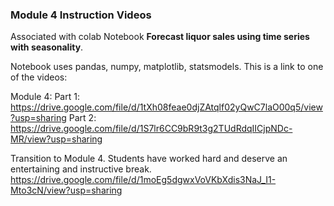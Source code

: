 ### Module 4 Instruction Videos 
Associated with colab Notebook **Forecast liquor sales using time series
with seasonality**.

Notebook uses pandas, numpy, matplotlib, statsmodels. This is a link to one of the videos: 

Module 4: 
Part 1: https://drive.google.com/file/d/1tXh08feae0djZAtqlf02yQwC7laO00q5/view?usp=sharing
Part 2: https://drive.google.com/file/d/1S7lr6CC9bR9t3g2TUdRdqIICjpNDc-MR/view?usp=sharing

Transition to Module 4. Students have worked hard and deserve an entertaining and instructive break.
https://drive.google.com/file/d/1moEg5dgwxVoVKbXdis3NaJ_I1-Mto3cN/view?usp=sharing
